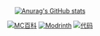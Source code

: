 <div id="title" align=center>

[![Anurag's GitHub stats](https://github-readme-stats.vercel.app/api?username=YuWan-030&show_icons=true&theme=tokyonight)](https://b23.tv/iEJTnPp)

[![MC百科](https://img.shields.io/badge/MC%E7%99%BE%E7%A7%91-YuWan030-green)](https://center.mcmod.cn/818064/)
[![Modrinth](https://img.shields.io/badge/Modrinth-YuWan030-blue.svg?logo=modrinth)](https://www.youtube.com/channel/UCey35Do4RGewqr-6EiaCJrg)
[![代码](https://img.shields.io/badge/code-Python_Java-blue.svg?logo=codecrafters)](https://github.com/YuWan-030/) 

</div>


